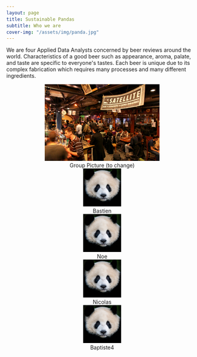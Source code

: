 ```yaml
---
layout: page
title: Sustainable Pandas
subtitle: Who we are
cover-img: "/assets/img/panda.jpg"
---
```


We are four Applied Data Analysts concerned by beer reviews around the world. Characteristics of a good beer such as appearance, aroma, palate, and taste are specific to everyone's tastes. Each beer is unique due to its complex fabrication which requires many processes and many different ingredients. 

<div style="align: center; text-align:center;">
  <img src="/assets/img/sat.jpg" width="60%" height="60%"/>
  <div class="caption">Group Picture (to change)</div>
</div>

<div class="container" style="align: center">
  <div class="column" style="align: center; text-align:center">
    <img src="/assets/img/bastien.jpg" style="max-width: 100px; max-height:100px" class="portrait">
    <div class="caption" style="align: center; text-align:center">Bastien</div>
  </div>
  <div class="column" style="align: center; text-align:center">
    <img src="/assets/img/noe.jpg" style="max-width: 100px; max-height:100px" class="portrait">
    <div class="caption" style="align: center; text-align:center">Noe</div>
  </div>       
  <div class="column" style="align: center; text-align:center">
    <img src="/assets/img/nicolas.jpg" style="max-width: 100px; max-height:100px" class="portrait">
    <div class="caption" style="align: center; text-align:center">Nicolas</div>
  </div>      
  <div class="column" style="align: center; text-align:center">
    <img src="/assets/img/baptiste.jpg" style="max-width: 100px; max-height:100px" class="portrait">
    <div class="caption" style="align: center; text-align:center">Baptiste4</div>
  </div>
</div>

